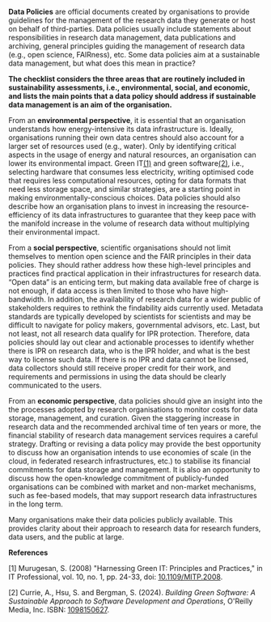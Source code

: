 **Data Policies** are official documents created by organisations to provide guidelines for the management of the research data they generate or host on behalf of third-parties. Data policies usually include statements about responsibilities in research data management, data publications and archiving, general principles guiding the management of research data (e.g., open science, FAIRness), etc. Some data policies aim at a sustainable data management, but what does this mean in practice?

**The checklist considers the three areas that are routinely included in sustainability assessments, i.e., environmental, social, and economic, and lists the main points that a data policy should address if sustainable data management is an aim of the organisation.** 

From an **environmental perspective**, it is essential that an organisation understands how energy-intensive its data infrastructure is. Ideally, organisations running their own data centres should also account for a larger set of resources used (e.g., water). Only by identifying critical aspects in the usage of energy and natural resources, an organisation can lower its environmental impact. Green IT[(1)](#1) and green software[(2)](#2), i.e., selecting hardware that consumes less electricity, writing optimised code that requires less computational resources, opting for data formats that need less storage space, and similar strategies, are a starting point in making environmentally-conscious choices. Data policies should also describe how an organisation plans to invest in increasing the resource-efficiency of its data infrastructures to guarantee that they keep pace with the manifold increase in the volume of research data without multiplying their environmental impact.

From a **social perspective**, scientific organisations should not limit themselves to mention open science and the FAIR principles in their data policies. They should rather address how these high-level principles and practices find practical application in their infrastructures for research data. “Open data” is an enticing term, but making data available free of charge is not enough, if data access is then limited to those who have high-bandwidth. In addition, the availability of research data for a wider public of stakeholders requires to rethink the findability aids currently used. Metadata standards are typically developed by scientists for scientists and may be difficult to navigate for policy makers, governmental advisors, etc. Last, but not least, not all research data qualify for IPR protection. Therefore, data policies should lay out clear and actionable processes to identify whether there is IPR on research data, who is the IPR holder, and what is the best way to license such data. If there is no IPR and data cannot be licensed, data collectors should still receive proper credit for their work, and requirements and permissions in using the data should be clearly communicated to the users.

From an **economic perspective**, data policies should give an insight into the the processes adopted by research organisations to monitor costs for data storage, management, and curation. Given the staggering increase in research data and the recommended archival time of ten years or more, the financial stability of research data management services requires a careful strategy. Drafting or revising a data policy may provide the best opportunity to discuss how an organisation intends to use economies of scale (in the cloud, in federated research infrastructures, etc.) to stabilise its financial commitments for data storage and management. It is also an opportunity to discuss how the open-knowledge commitment of publicly-funded organisations can be combined with market and non-market mechanisms, such as fee-based models, that may support research data infrastructures in the long term. 

Many organisations make their data policies publicly available. This provides clarity about their approach to research data for research funders, data users, and the public at large.


**References**

<a name="1">[1]</a> 
Murugesan, S. (2008) "Harnessing Green IT: Principles and Practices," in IT Professional, vol. 10, no. 1, pp. 24-33, doi: [10.1109/MITP.2008](https://doi.org/10.1109/MITP.2008.10).

<a name="2">[2]</a>
Currie, A., Hsu, S. and Bergman, S. (2024). *Building Green Software: A Sustainable Approach to Software Development and Operations*, O'Reilly Media, Inc. ISBN: [1098150627](https://www.oreilly.com/library/view/building-green-software/9781098150617/).